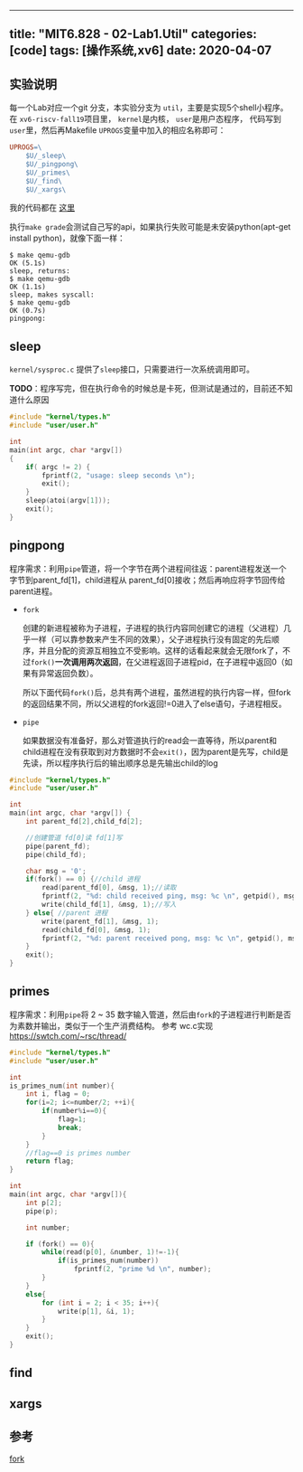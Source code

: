 
---
title: "MIT6.828 - 02-Lab1.Util"
categories: [code]
tags: [操作系统,xv6]
date: 2020-04-07
---

## 实验说明
每一个Lab对应一个git 分支，本实验分支为 `util`，主要是实现5个shell小程序。在 `xv6-riscv-fall19`项目里， `kernel`是内核， `user`是用户态程序， 代码写到`user`里，然后再Makefile `UPROGS`变量中加入的相应名称即可：

``` Makefile
UPROGS=\
	$U/_sleep\
	$U/_pingpong\
	$U/_primes\
	$U/_find\
	$U/_xargs\
```

我的代码都在 [这里](https://github.com/HeisenbergV/xv6-riscv-fall19/tree/util/user)

执行`make grade`会测试自己写的api，如果执行失败可能是未安装python(apt-get install python)，就像下面一样：
```log
$ make qemu-gdb
OK (5.1s)
sleep, returns:
$ make qemu-gdb
OK (1.1s)
sleep, makes syscall:
$ make qemu-gdb
OK (0.7s)
pingpong:
```
## sleep
`kernel/sysproc.c` 提供了`sleep`接口，只需要进行一次系统调用即可。

**TODO**：程序写完，但在执行命令的时候总是卡死，但测试是通过的，目前还不知道什么原因

```c
#include "kernel/types.h"
#include "user/user.h"

int
main(int argc, char *argv[])
{
    if( argc != 2) {
        fprintf(2, "usage: sleep seconds \n");
        exit();
    }
    sleep(atoi(argv[1]));
    exit();
}
```
## pingpong
程序需求：利用`pipe`管道，将一个字节在两个进程间往返：parent进程发送一个字节到parent_fd[1]，child进程从 parent_fd[0]接收；然后再响应将字节回传给parent进程。

- `fork`
    
    创建的新进程被称为子进程，子进程的执行内容同创建它的进程（父进程）几乎一样（可以靠参数来产生不同的效果），父子进程执行没有固定的先后顺序，并且分配的资源互相独立不受影响。这样的话看起来就会无限fork了，不过`fork()`**一次调用两次返回**，在父进程返回子进程pid，在子进程中返回0（如果有异常返回负数）。

    所以下面代码`fork()`后，总共有两个进程，虽然进程的执行内容一样，但fork的返回结果不同，所以父进程的fork返回!=0进入了else语句，子进程相反。

- `pipe`

    如果数据没有准备好，那么对管道执行的read会一直等待，所以parent和child进程在没有获取到对方数据时不会`exit()`，因为parent是先写，child是先读，所以程序执行后的输出顺序总是先输出child的log

```c
#include "kernel/types.h"
#include "user/user.h"

int
main(int argc, char *argv[]) {
    int parent_fd[2],child_fd[2];

    //创建管道 fd[0]读 fd[1]写
    pipe(parent_fd); 
    pipe(child_fd); 

    char msg = '0';
    if(fork() == 0) {//child 进程
        read(parent_fd[0], &msg, 1);//读取
        fprintf(2, "%d: child received ping, msg: %c \n", getpid(), msg);
        write(child_fd[1], &msg, 1);//写入
    } else{ //parent 进程
        write(parent_fd[1], &msg, 1);
        read(child_fd[0], &msg, 1);
        fprintf(2, "%d: parent received pong, msg: %c \n", getpid(), msg);
    }
    exit();
}
```

## primes
程序需求：利用`pipe`将 2 ~ 35 数字输入管道，然后由`fork`的子进程进行判断是否为素数并输出，类似于一个生产消费结构。
参考 wc.c实现
https://swtch.com/~rsc/thread/
```c
#include "kernel/types.h"
#include "user/user.h"

int 
is_primes_num(int number){
    int i, flag = 0;
    for(i=2; i<=number/2; ++i){
        if(number%i==0){
            flag=1;
            break;
        }
    }
    //flag==0 is primes number
    return flag;
}

int 
main(int argc, char *argv[]){
    int p[2];
    pipe(p);

    int number;

    if (fork() == 0){
        while(read(p[0], &number, 1)!=-1){
            if(is_primes_num(number))
                fprintf(2, "prime %d \n", number);
        }
    }
    else{
        for (int i = 2; i < 35; i++){
            write(p[1], &i, 1);
        }
    }
    exit();
}
```

## find

## xargs



## 参考

[fork](https://blog.csdn.net/jason314/article/details/5640969)